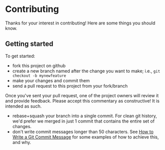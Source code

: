 # Contributing

Thanks for your interest in contributing! Here are some things you should know.

## Getting started

To get started:

- fork this project on github
- create a new branch named after the change you want to make; i.e., `git checkout -b mynewfeature`
- make your changes and commit them
- send a pull request to this project from your fork/branch

Once you've sent your pull request, one of the project owners will review it and provide feedback. Please accept this commentary as constructive! It is intended as such.

- rebase+squash your branch into a single commit. For clean git history, we'd prefer we merged in just 1 commit that contains the entire set of changes.
- don't write commit messages longer than 50 characters. See [How to Write a Git Commit Message](http://chris.beams.io/posts/git-commit/) for some examples of how to achieve this, and why.
